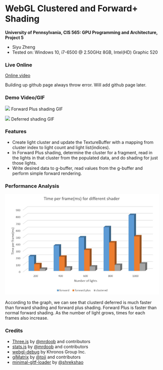 WebGL Clustered and Forward+ Shading
======================

**University of Pennsylvania, CIS 565: GPU Programming and Architecture, Project 5**

* Siyu Zheng
* Tested on: Windows 10, i7-6500 @ 2.50GHz 8GB, Intel(HD) Graphic 520

### Live Online

[Online video](https://youtu.be/1D61SnjGIGU)

Building up github page always throw error. Will add github page later. 

### Demo Video/GIF
![](images/forwardPlus.gif)
Forward Plus shading GIF

![](images/defered.gif)
Deferred shading GIF

### Features
* Create light cluster and update the TextureBuffer with a mapping from cluster index to light count and light list(indices).
* In Forward Plus shading, determine the cluster for a fragment, read in the lights in that cluster from the populated data, and do shading for just those lights.
* Write desired data to g-buffer, read values from the g-buffer and perform simple forward rendering. 


### Performance Analysis
![](images/graph.JPG)

According to the graph, we can see that clusterd deferred is much faster than forward shading and forward plus shading. Forward Plus is faster than normal forward shading. As the number of light grows, times for each frames also increase.

### Credits

* [Three.js](https://github.com/mrdoob/three.js) by [@mrdoob](https://github.com/mrdoob) and contributors
* [stats.js](https://github.com/mrdoob/stats.js) by [@mrdoob](https://github.com/mrdoob) and contributors
* [webgl-debug](https://github.com/KhronosGroup/WebGLDeveloperTools) by Khronos Group Inc.
* [glMatrix](https://github.com/toji/gl-matrix) by [@toji](https://github.com/toji) and contributors
* [minimal-gltf-loader](https://github.com/shrekshao/minimal-gltf-loader) by [@shrekshao](https://github.com/shrekshao)
